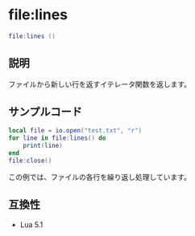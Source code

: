 # file:lines

```lua
file:lines ()
```

## 説明

ファイルから新しい行を返すイテレータ関数を返します。

## サンプルコード

```lua
local file = io.open("test.txt", "r")
for line in file:lines() do
    print(line)
end
file:close()
```

この例では、ファイルの各行を繰り返し処理しています。

## 互換性

- Lua 5.1